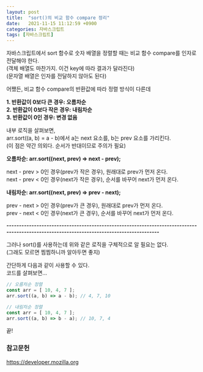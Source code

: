 ```yaml
---
layout: post
title:  "sort()의 비교 함수 compare 정리"
date:   2021-11-15 11:12:59 +0900
categories: 자바스크립트
tags: [자바스크립트]
---
```

자바스크립트에서 sort 함수로 숫자 배열을 정렬할 때는 비교 함수 compare를 인자로 전달해야 한다.  
(객체 배열도 마찬가지. 이건 key에 따라 결과가 달라진다)  
(문자열 배열은 인자를 전달하지 않아도 된다)  

어쨌든, 비교 함수 compare의 반환값에 따라 정렬 방식이 다른데  
  
**1. 반환값이 0보다 큰 경우: 오름차순**  
**2. 반환값이 0보다 작은 경우: 내림차순**  
**3. 반환값이 0인 경우: 변경 없음**  


내부 로직을 살펴보면,  
arr.sort((a, b) = a - b)에서 a는 next 요소를, b는 prev 요소를 가리킨다.  
(이 점은 약간 의외다. 순서가 반대이므로 주의가 필요)

**오름차순: arr.sort((next, prev) => next - prev);**

next - prev > 0인 경우(prev가 작은 경우), 원래대로 prev가 먼저 온다.  
next - prev < 0인 경우(next가 작은 경우), 순서를 바꾸어 next가 먼저 온다.

**내림차순: arr.sort((next, prev) => prev - next);**

prev - next > 0인 경우(prev가 큰 경우), 원래대로 prev가 먼저 온다.  
prev - next < 0인 경우(next가 큰 경우), 순서를 바꾸어 next가 먼저 온다.  

***-----------------------------------------------------------------------------------------------------------------------------------------***

그러나 sort()를 사용하는데 위와 같은 로직을 구체적으로 알 필요는 없다.  
(그래도 모르면 찜찜하니까 알아두면 좋지)  
  
간단하게 다음과 같이 사용할 수 있다.  
코드를 살펴보면...  

```javascript
// 오름차순 정렬
const arr = [ 10, 4, 7 ];
arr.sort((a, b) => a - b); // 4, 7, 10

// 내림차순 정렬
const arr = [ 10, 4, 7 ];
arr.sort((a, b) => b - a); // 10, 7, 4
```
끝!  
### 참고문헌
https://developer.mozilla.org
